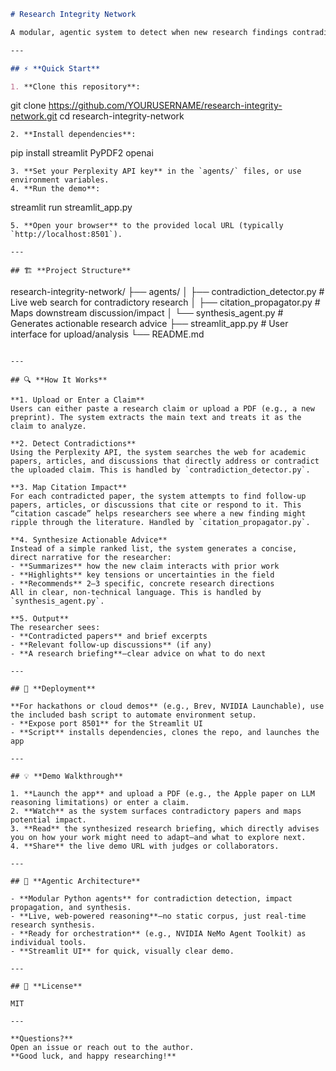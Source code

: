 ```markdown
# Research Integrity Network

A modular, agentic system to detect when new research findings contradict established work, analyze the potential impact on future research, and synthesize clear, actionable directions for researchers. Built with Streamlit, Perplexity API, and ready for cloud deployment on NVIDIA GPUs.

---

## ⚡ **Quick Start**

1. **Clone this repository**:
   ```
   git clone https://github.com/YOURUSERNAME/research-integrity-network.git
   cd research-integrity-network
   ```
2. **Install dependencies**:
   ```
   pip install streamlit PyPDF2 openai
   ```
3. **Set your Perplexity API key** in the `agents/` files, or use environment variables.
4. **Run the demo**:
   ```
   streamlit run streamlit_app.py
   ```
5. **Open your browser** to the provided local URL (typically `http://localhost:8501`).

---

## 🏗 **Project Structure**

```
research-integrity-network/
├── agents/
│   ├── contradiction_detector.py    # Live web search for contradictory research
│   ├── citation_propagator.py       # Maps downstream discussion/impact
│   └── synthesis_agent.py           # Generates actionable research advice
├── streamlit_app.py                 # User interface for upload/analysis
└── README.md
```

---

## 🔍 **How It Works**

**1. Upload or Enter a Claim**  
Users can either paste a research claim or upload a PDF (e.g., a new preprint). The system extracts the main text and treats it as the claim to analyze.

**2. Detect Contradictions**  
Using the Perplexity API, the system searches the web for academic papers, articles, and discussions that directly address or contradict the uploaded claim. This is handled by `contradiction_detector.py`.

**3. Map Citation Impact**  
For each contradicted paper, the system attempts to find follow-up papers, articles, or discussions that cite or respond to it. This “citation cascade” helps researchers see where a new finding might ripple through the literature. Handled by `citation_propagator.py`.

**4. Synthesize Actionable Advice**  
Instead of a simple ranked list, the system generates a concise, direct narrative for the researcher:  
- **Summarizes** how the new claim interacts with prior work  
- **Highlights** key tensions or uncertainties in the field  
- **Recommends** 2–3 specific, concrete research directions  
All in clear, non-technical language. This is handled by `synthesis_agent.py`.

**5. Output**  
The researcher sees:  
- **Contradicted papers** and brief excerpts  
- **Relevant follow-up discussions** (if any)  
- **A research briefing**—clear advice on what to do next

---

## 🚀 **Deployment**

**For hackathons or cloud demos** (e.g., Brev, NVIDIA Launchable), use the included bash script to automate environment setup.  
- **Expose port 8501** for the Streamlit UI  
- **Script** installs dependencies, clones the repo, and launches the app

---

## 💡 **Demo Walkthrough**

1. **Launch the app** and upload a PDF (e.g., the Apple paper on LLM reasoning limitations) or enter a claim.
2. **Watch** as the system surfaces contradictory papers and maps potential impact.
3. **Read** the synthesized research briefing, which directly advises you on how your work might need to adapt—and what to explore next.
4. **Share** the live demo URL with judges or collaborators.

---

## 🤖 **Agentic Architecture**

- **Modular Python agents** for contradiction detection, impact propagation, and synthesis.
- **Live, web-powered reasoning**—no static corpus, just real-time research synthesis.
- **Ready for orchestration** (e.g., NVIDIA NeMo Agent Toolkit) as individual tools.
- **Streamlit UI** for quick, visually clear demo.

---

## 📜 **License**

MIT

---

**Questions?**  
Open an issue or reach out to the author.  
**Good luck, and happy researching!**
```
